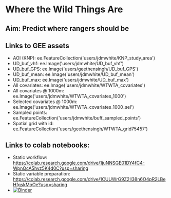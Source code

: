 # Where the Wild Things Are

## Aim: Predict where rangers should be

## Links to GEE assets
* AOI (KNP): ee.FeatureCollection('users/jdmwhite/KNP_study_area')
* UD_buf_vhf: ee.Image('users/jdmwhite/UD_buf_vhf')
* UD_buf_GPS: ee.Image('users/geethensingh/UD_buf_GPS')
* UD_buf_mean: ee.Image('users/jdmwhite/UD_buf_mean')
* UD_buf_max: ee.Image('users/jdmwhite/UD_buf_max')
* All covariates: ee.Image('users/jdmwhite/WTWTA_covariates')
* All covariates @ 1000m: ee.Image('users/jdmwhite/WTWTA_covariates_1000')
* Selected covariates @ 1000m: ee.Image('users/jdmwhite/WTWTA_covariates_1000_sel')
* Sampled points: ee.FeatureCollection('users/jdmwhite/buff_sampled_points')
* Spatial grid with id: ee.FeatureCollection('users/geethensingh/WTWTA_grid75457')

## Links to colab notebooks:

* Static workflow: https://colab.research.google.com/drive/1juNNSGE01DY4fC4-WpnQcA5hvz5K4d0C?usp=sharing
* Static variable preparation: https://colab.research.google.com/drive/1CUUWrG9Z2ll38n6O4pR2LBeHfgskMoOe?usp=sharing
* [![Binder](https://mybinder.org/badge_logo.svg)](https://mybinder.org/v2/gh/Geethen/where_the_wild_things_are.git/HEAD)

